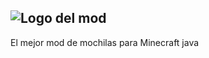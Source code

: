 ![Logo del mod](https://cdn.discordapp.com/attachments/862991971508682812/1154776673393332314/baner_git_logo.png)
------------------------------------------------------------------------------------------------------------------

El mejor mod de mochilas para Minecraft java

